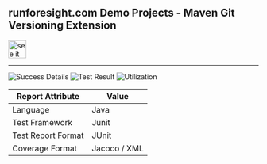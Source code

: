 
## runforesight.com Demo Projects - Maven Git Versioning Extension

<a href="https://foresight.thundra.live/repositories/github/runforesight-demo/maven-git-versioning-extension/workflow-runs">
  <img src="https://4750167.fs1.hubspotusercontent-na1.net/hubfs/4750167/foresight-live-badge-72.png" height="36" alt="see it on foresight" />
</a>

---
![Success Details](https://api-public.service.runforesight.us/api/v1/badge/success?repoId=2548ba69-ae91-48bd-9676-bc23b664cf2c)
![Test Result](https://api-public.service.runforesight.us/api/v1/badge/test?repoId=2548ba69-ae91-48bd-9676-bc23b664cf2c)
![Utilization](https://api-public.service.runforesight.us/api/v1/badge/utilization?repoId=2548ba69-ae91-48bd-9676-bc23b664cf2c)


| Report Attribute  | Value   | 
|---|---|
| Language  | Java |
| Test Framework  | Junit |
| Test Report Format | JUnit |
| Coverage Format | Jacoco / XML  |
